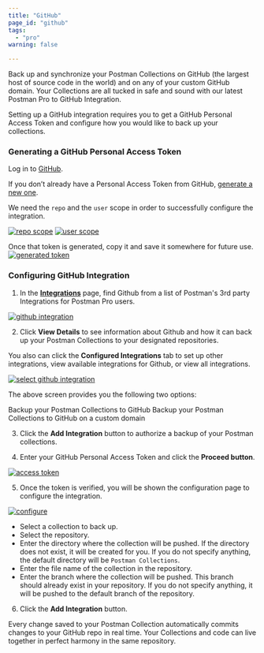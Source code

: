 ```yaml
---
title: "GitHub"
page_id: "github"
tags: 
  - "pro"
warning: false

---
```


Back up and synchronize your Postman Collections on GitHub (the largest host of source code in the world) and on any of your custom GitHub domain. Your Collections are all tucked in safe and sound with our latest Postman Pro to GitHub Integration.

Setting up a GitHub integration requires you to get a GitHub Personal Access Token and configure how you would like to back up your collections. 

### Generating a GitHub Personal Access Token

Log in to [GitHub](https://github.com/). 

If you don’t already have a Personal Access Token from GitHub, [generate a new one](https://github.com/settings/tokens).

We need the `repo` and the `user` scope in order to successfully configure the integration.

[![repo scope](https://static.getpostman.com/postman-docs/WS-integrations-github-repo-scope.png)](https://static.getpostman.com/postman-docs/WS-integrations-github-repo-scope.png)
[![user scope](https://static.getpostman.com/postman-docs/WS-integrations-github-user-scope.png)](https://static.getpostman.com/postman-docs/WS-integrations-github-user-scope.png)

Once that token is generated, copy it and save it somewhere for future use.
[![generated token](https://static.getpostman.com/postman-docs/WS-integrations-github-generated-token.png)](https://static.getpostman.com/postman-docs/WS-integrations-github-generated-token.png)
<br>
### Configuring GitHub Integration

1. In the **[Integrations]({{site.pm.gs}}/dashboard/integrations)** page, find Github from a list of Postman's 3rd party Integrations for Postman Pro users.

[![github integration](https://static.getpostman.com/postman-docs/integrations-github1.png)](https://static.getpostman.com/postman-docs/integrations-github1.png)

<ol start="2">
  <li>Click <b>View Details</b> to see information about Github and how it can back up your Postman Collections to your designated repositories.

</li>
</ol>

You also can click the **Configured Integrations** tab to set up other integrations, view available integrations for Github, or view all integrations.

[![select github integration](https://static.getpostman.com/postman-docs/GitHub_Integrations1.png)](https://static.getpostman.com/postman-docs/GitHub_Integrations1.png)

The above screen provides you the following two options:

Backup your Postman Collections to GitHub
Backup your Postman Collections to GitHub on a custom domain

<ol start="3">
  <li>Click the <b>Add Integration</b> button to authorize a backup of your Postman collections. 
</li>
</ol>

<ol start="4">
  <li>Enter your GitHub Personal Access Token and click the <b>Proceed button</b>.</li>
</ol>

[![access token](https://static.getpostman.com/postman-docs/WS-integrations-github-access-token.png)](https://static.getpostman.com/postman-docs/WS-integrations-github-access-token.png)

<ol start="5">
  <li>Once the token is verified, you will be shown the configuration page to configure the integration.</li>
</ol>

[![configure](https://static.getpostman.com/postman-docs/WS-integrations-github-configure.png)](https://static.getpostman.com/postman-docs/WS-integrations-github-configure.png)

* Select a collection to back up.
* Select the repository.
* Enter the directory where the collection will be pushed. If the directory does not exist, it will be created for you. If you do not specify anything, the default directory will be `Postman Collections`.
* Enter the file name of the collection in the repository.
* Enter the branch where the collection will be pushed. This branch should already exist in your repository. If you do not specify anything, it will be pushed to the default branch of the repository.

<ol start="6">
  <li> Click the <b>Add Integration</b> button.
</li>
</ol>

Every change saved to your Postman Collection automatically commits changes to your GitHub repo in real time.  Your Collections and code can live together in perfect harmony in the same repository.








